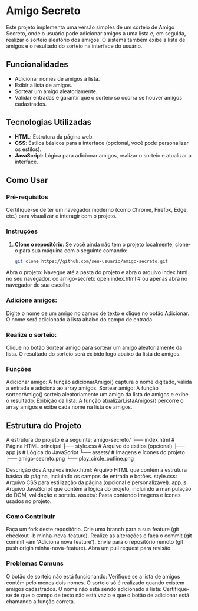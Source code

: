 # Amigo Secreto

Este projeto implementa uma versão simples de um sorteio de Amigo Secreto, onde o usuário pode adicionar amigos a uma lista e, em seguida, realizar o sorteio aleatório dos amigos. O sistema também exibe a lista de amigos e o resultado do sorteio na interface do usuário.

## Funcionalidades

- Adicionar nomes de amigos à lista.
- Exibir a lista de amigos.
- Sortear um amigo aleatoriamente.
- Validar entradas e garantir que o sorteio só ocorra se houver amigos cadastrados.

## Tecnologias Utilizadas

- **HTML**: Estrutura da página web.
- **CSS**: Estilos básicos para a interface (opcional, você pode personalizar os estilos).
- **JavaScript**: Lógica para adicionar amigos, realizar o sorteio e atualizar a interface.

## Como Usar

### Pré-requisitos

Certifique-se de ter um navegador moderno (como Chrome, Firefox, Edge, etc.) para visualizar e interagir com o projeto.

### Instruções

1. **Clone o repositório**:
   Se você ainda não tem o projeto localmente, clone-o para sua máquina com o seguinte comando:

   ```bash
   git clone https://github.com/seu-usuario/amigo-secreto.git
   
Abra o projeto: Navegue até a pasta do projeto e abra o arquivo index.html no seu navegador.
cd amigo-secreto
open index.html # ou apenas abra no navegador de sua escolha

### Adicione amigos:
Digite o nome de um amigo no campo de texto e clique no botão Adicionar.
O nome será adicionado à lista abaixo do campo de entrada.

### Realize o sorteio:
Clique no botão Sortear amigo para sortear um amigo aleatoriamente da lista.
O resultado do sorteio será exibido logo abaixo da lista de amigos.

### Funções
Adicionar amigo: A função adicionarAmigo() captura o nome digitado, valida a entrada e adiciona ao array amigos.
Sortear amigo: A função sortearAmigo() sorteia aleatoriamente um amigo da lista de amigos e exibe o resultado.
Exibição da lista: A função atualizarListaAmigos() percorre o array amigos e exibe cada nome na lista de amigos.

## Estrutura do Projeto
A estrutura do projeto é a seguinte:
amigo-secreto/
├── index.html         # Página HTML principal
├── style.css          # Arquivo de estilos (opcional)
├── app.js             # Lógica do JavaScript
└── assets/            # Imagens e ícones do projeto
    ├── amigo-secreto.png
    └── play_circle_outline.png
    
Descrição dos Arquivos
index.html: Arquivo HTML que contém a estrutura básica da página, incluindo os campos de entrada e botões.
style.css: Arquivo CSS para estilização da página (opcional e personalizável).
app.js: Arquivo JavaScript que contém a lógica do projeto, incluindo a manipulação do DOM, validação e sorteio.
assets/: Pasta contendo imagens e ícones usados no projeto.

### Como Contribuir
Faça um fork deste repositório.
Crie uma branch para a sua feature (git checkout -b minha-nova-feature).
Realize as alterações e faça o commit (git commit -am 'Adiciona nova feature').
Envie para o repositório remoto (git push origin minha-nova-feature).
Abra um pull request para revisão.

### Problemas Comuns
O botão de sorteio não está funcionando: Verifique se a lista de amigos contém pelo menos dois nomes. O sorteio só é realizado quando existem amigos cadastrados.
O nome não está sendo adicionado à lista: Certifique-se de que o campo de texto não está vazio e que o botão de adicionar está chamando a função correta.
